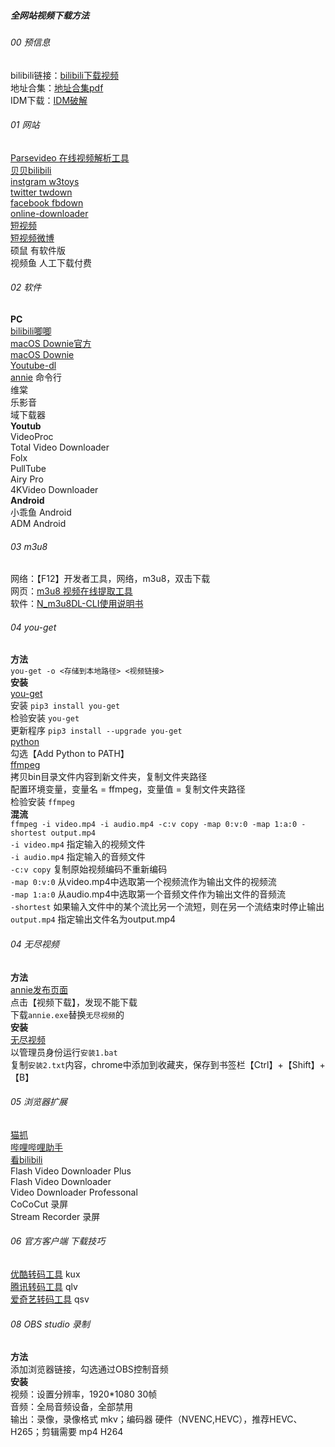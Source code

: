 ##### 全网站视频下载方法
###### 00 预信息
bilibili链接：[bilibili下载视频](https://www.bilibili.com/video/BV18i4y1s7qU/?spm_id_from=333.788&vd_source=eec2266576073f705ca02d062f857cd3)  
地址合集：[地址合集pdf](https://henji.lanzoux.com/id0v5dc)  
IDM下载：[IDM破解](https://www.52pojie.cn/thread-1238671-1-1.html)  
###### 01 网站
[Parsevideo 在线视频解析工具](https://pv.vlogdownloader.com/)  
[贝贝bilibili](https://www.xbeibeix.com/api/bilibili/)  
[instgram w3toys](https://www.w3toys.com/)  
[twitter twdown](https://www.twdown.net/)  
[facebook fbdown](https://www.fdown.net/)  
[online-downloader](https://online-downloader.com/)  
[短视频](https://imyshare.com/parsevideo/)  
[短视频微博](https://weibo.iiilab.com/)  
硕鼠 有软件版  
视频鱼 人工下载付费  
###### 02 软件
**PC**  
[bilibili唧唧](http://client.jijidown.com/?ref=kkok.cc)  
[macOS Downie官方](https://software.charliemonroe.net/downie/)  
[macOS Downie](https://macwk.com/soft/downie)   
[Youtube-dl](https://github.com/ytdl-org/youtube-dl)  
[annie](https://github.com/iawia002/annie)  命令行  
维棠  
乐影音  
域下载器  
**Youtub**    
VideoProc  
Total Video Downloader  
Folx  
PullTube  
Airy Pro  
4KVideo Downloader  
**Android**  
小乖鱼 Android  
ADM Android  
###### 03 m3u8  
网络：【F12】开发者工具，网络，m3u8，双击下载  
网页：[m3u8 视频在线提取工具](https://blog.luckly-mjw.cn/tool-show/m3u8-downloader/index.html)  
软件：[N_m3u8DL-CLI使用说明书](https://nilaoda.github.io/N_m3u8DL-CLI/GetM3u8.html)  
###### 04 you-get  
**方法**  
`you-get -o <存储到本地路径> <视频链接>`  
**安装**  
[you-get](https://github.com/soimort/you-get/wiki)  
安装 `pip3 install you-get`  
检验安装 `you-get`  
更新程序 `pip3 install --upgrade you-get`  
[python](https://www.python.org/downloads/)  
勾选【Add Python to PATH】  
[ffmpeg](http://ffmpeg.org/)  
拷贝bin目录文件内容到新文件夹，复制文件夹路径  
配置环境变量，变量名 = ffmpeg，变量值 = 复制文件夹路径  
检验安装 `ffmpeg`  
**混流**  
`ffmpeg -i video.mp4 -i audio.mp4 -c:v copy -map 0:v:0 -map 1:a:0 -shortest output.mp4`  
`-i video.mp4` 指定输入的视频文件  
`-i audio.mp4` 指定输入的音频文件  
`-c:v copy` 复制原始视频编码不重新编码  
`-map 0:v:0` 从video.mp4中选取第一个视频流作为输出文件的视频流  
`-map 1:a:0` 从audio.mp4中选取第一个音频文件作为输出文件的音频流  
`-shortest` 如果输入文件中的某个流比另一个流短，则在另一个流结束时停止输出  
`output.mp4` 指定输出文件名为output.mp4  
###### 04 无尽视频
**方法**  
[annie发布页面](https://github.com/iawia002/annie/releases)  
点击【视频下载】，发现不能下载  
下载`annie.exe`替换`无尽视频`的  
**安装**    
[无尽视频](https://www.52pojie.cn/thread-1012141-1-1.html)  
以管理员身份运行`安装1.bat`  
复制`安装2.txt`内容，chrome中添加到收藏夹，保存到书签栏【Ctrl】+【Shift】+【B】  
###### 05 浏览器扩展
[猫抓](https://github.com/xifangczy/cat-catch/releases)  
[哔哩哔哩助手](https://bilibili-healper.github.io/)  
[看bilibili](https://www.kanbilibili.com/)  
Flash Video Downloader Plus  
Flash Video Downloader  
Video Downloader Professonal  
CoCoCut 录屏  
Stream Recorder 录屏  
###### 06 官方客户端 下载技巧
[优酷转码工具](https://dwz.date/aNkq) kux  
[腾讯转码工具](https://dwz.date/aNks) qlv  
[爱奇艺转码工具](https://dwz.date/aNkt) qsv  
###### 08 OBS studio 录制
**方法**  
添加浏览器链接，勾选通过OBS控制音频  
**安装**  
视频：设置分辨率，1920*1080 30帧  
音频：全局音频设备，全部禁用  
输出：录像，录像格式 mkv；编码器 硬件（NVENC,HEVC），推荐HEVC、H265；剪辑需要 mp4 H264  
 